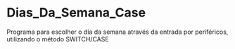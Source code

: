 # Dias_Da_Semana_Case
Programa para escolher o dia da semana através da entrada por periféricos, utilizando o método SWITCH/CASE 
